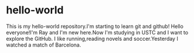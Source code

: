 # hello-world
This is my hello-world repository.I'm starting to learn git and github!
Hello everyone!I'm Ray and I'm new here.Now I'm studying in USTC and I want to explore the GitHub.
I like running,reading novels and soccer.Yesterday I watched a match of Barcelona.
